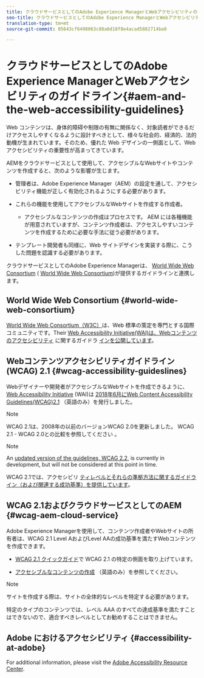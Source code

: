 ```yaml
---
title: クラウドサービスとしてのAdobe Experience ManagerとWebアクセシビリティのガイドライン
seo-title: クラウドサービスとしてのAdobe Experience ManagerとWebアクセシビリティのガイドライン
translation-type: tm+mt
source-git-commit: 05643cf6498063c88a6d18f8e4acad5882714ba0

---
```



# クラウドサービスとしてのAdobe Experience ManagerとWebアクセシビリティのガイドライン{#aem-and-the-web-accessibility-guidelines}

Web コンテンツは、身体的障碍や制限の有無に関係なく、対象読者ができるだけアクセスしやすくなるように設計すべきとして、様々な社会的、経済的、法的動機が生まれています。そのため、優れた Web デザインの一側面として、Web アクセシビリティの重要性が高まってきています。

AEMをクラウドサービスとして使用して、アクセシブルなWebサイトやコンテンツを作成すると、次のような影響が生じます。

* 管理者は、Adobe Experience Manager（AEM）の設定を通して、アクセシビリティ機能が正しく有効化されるようにする必要があります。

* これらの機能を使用してアクセシブルなWebサイトを作成する作成者。

   * アクセシブルなコンテンツの作成はプロセスです。 AEM には各種機能が用意されていますが、コンテンツ作成者は、アクセスしやすいコンテンツを作成するために必要な手法に従う必要があります。

* テンプレート開発者も同様に、Web サイトデザインを実装する際に、こうした問題を認識する必要があります。

クラウドサービスとしてのAdobe Experience Managerは、 [World Wide Web Consortium](#wcag-accessibility-guideslines) ( [World Wide Web Consortium](#world-wide-web-consortium))が提供するガイドラインと連携します。

## World Wide Web Consortium {#world-wide-web-consortium}

[World Wide Web Consortium（W3C）](https://www.w3.org/)は、Web 標準の策定を専門とする国際コミュニティです。Their [Web Accessibility Initiative(WAI)は、Webコンテンツのアクセシビリティ](https://www.w3.org/WAI/) に関するガイドラ [インを公開しています](#wcag-accessibility-guidelines)。

## Webコンテンツアクセシビリティガイドライン(WCAG) 2.1 {#wcag-accessibility-guideslines}

Webデザイナーや開発者がアクセシブルなWebサイトを作成できるように、 [Web Accessibility Initiative](https://www.w3.org/WAI/) (WAI)は [2018年6月にWeb Content Accessibility Guidelines(WCAG)2.1](https://www.w3.org/TR/WCAG/) （英語のみ）を発行しました。

>[!NOTE]
> 
> WCAG 2.1は、2008年の以前のバージョンWCAG 2.0を更新しました。 WCAG 2.1 - WCAG 2.0との比較を参照してください [](https://www.w3.org/TR/WCAG21/#comparison-with-wcag-2-0)。

>[!NOTE]
> 
>An [updated version of the guidelines, WCAG 2.2,](https://www.w3.org/TR/WCAG22/) is currently in development, but will not be considered at this point in time.


WCAG 2.1では、アクセシビリ [ティレベルとそれらの準拠方法に関するガイドライン（および関連する成功基準）を提供しています](https://www.w3.org/TR/WCAG/#conformance)。

## WCAG 2.1およびクラウドサービスとしてのAEM {#wcag-aem-cloud-service}

Adobe Experience Managerを使用して、コンテンツ作成者やWebサイトの所有者は、WCAG 2.1 Level AおよびLevel AAの成功基準を満たすWebコンテンツを作成できます。

* [WCAG 2.1 クイックガイド](/help/onboarding/accessibility/quick-guide-wcag.md)で WCAG 2.1 の特定の側面を取り上げています。

* [アクセシブルなコンテンツの作成](/help/sites-cloud/authoring/fundamentals/accessible-content.md) （英語のみ）を参照してください。

>[!NOTE]
> 
>サイトを作成する際は、サイトの全体的なレベルを特定する必要があります。
>
>特定のタイプのコンテンツでは、レベル AAA のすべての達成基準を満たすことはできないので、適合すべきレベルとしてお勧めすることはできません。

<!--
* [Configuring the Rich Text Editor for Producing Accessible Sites](/help/sites-administering/rte-accessible-content.md)
  Guidelines on how administrators can configure AEM for producing accessible content.
-->

<!--
* [Creating Accessible Adaptive Forms](/help/forms/using/creating-accessible-adaptive-forms.md)
  Adobe Experience Manager (AEM) includes a number of features and capabilities that enhance the usability of adaptive forms for users with different abilities. The solution also assists form authors in creating accessible adaptive forms.
-->

## Adobe におけるアクセシビリティ {#accessibility-at-adobe}

For additional information, please visit the [Adobe Accessibility Resource Center](https://www.adobe.com/accessibility/).


